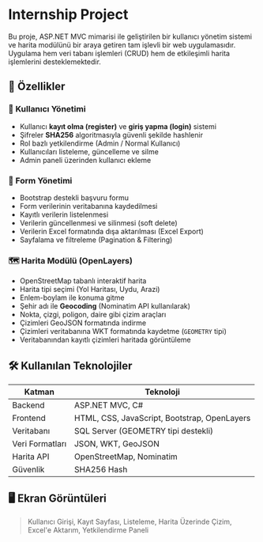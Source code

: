 # Internship Project

Bu proje, ASP.NET MVC mimarisi ile geliştirilen bir kullanıcı yönetim sistemi ve harita modülünü bir araya getiren tam işlevli bir web uygulamasıdır. Uygulama hem veri tabanı işlemleri (CRUD) hem de etkileşimli harita işlemlerini desteklemektedir.

## 🚀 Özellikler

### 👤 Kullanıcı Yönetimi

- Kullanıcı **kayıt olma (register)** ve **giriş yapma (login)** sistemi
- Şifreler **SHA256** algoritmasıyla güvenli şekilde hashlenir
- Rol bazlı yetkilendirme (Admin / Normal Kullanıcı)
- Kullanıcıları listeleme, güncelleme ve silme
- Admin paneli üzerinden kullanıcı ekleme

### 📝 Form Yönetimi

- Bootstrap destekli başvuru formu
- Form verilerinin veritabanına kaydedilmesi
- Kayıtlı verilerin listelenmesi
- Verilerin güncellenmesi ve silinmesi (soft delete)
- Verilerin Excel formatında dışa aktarılması (Excel Export)
- Sayfalama ve filtreleme (Pagination & Filtering)

### 🗺️ Harita Modülü (OpenLayers)

- OpenStreetMap tabanlı interaktif harita
- Harita tipi seçimi (Yol Haritası, Uydu, Arazi)
- Enlem-boylam ile konuma gitme
- Şehir adı ile **Geocoding** (Nominatim API kullanılarak)
- Nokta, çizgi, poligon, daire gibi çizim araçları
- Çizimleri GeoJSON formatında indirme
- Çizimleri veritabanına WKT formatında kaydetme (`GEOMETRY` tipi)
- Veritabanından kayıtlı çizimleri haritada görüntüleme

## 🛠️ Kullanılan Teknolojiler

| Katman         | Teknoloji |
|----------------|-----------|
| Backend        | ASP.NET MVC, C# |
| Frontend       | HTML, CSS, JavaScript, Bootstrap, OpenLayers |
| Veritabanı     | SQL Server (GEOMETRY tipi destekli) |
| Veri Formatları| JSON, WKT, GeoJSON |
| Harita API     | OpenStreetMap, Nominatim |
| Güvenlik       | SHA256 Hash |

## 🖥️ Ekran Görüntüleri

> Kullanıcı Girişi, Kayıt Sayfası, Listeleme, Harita Üzerinde Çizim, Excel'e Aktarım, Yetkilendirme Paneli

